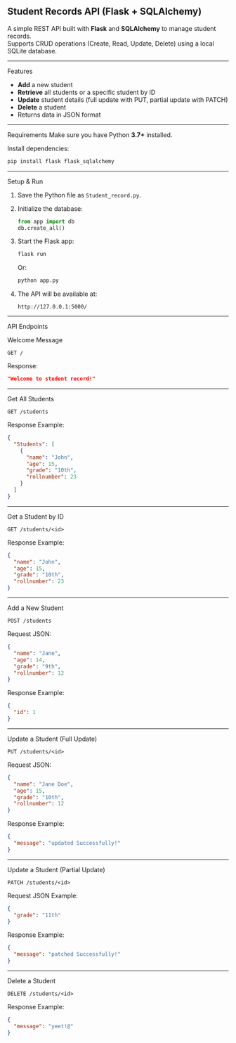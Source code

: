 ## Student Records API (Flask + SQLAlchemy)

A simple REST API built with **Flask** and **SQLAlchemy** to manage student records.  
Supports CRUD operations (Create, Read, Update, Delete) using a local SQLite database.


---

 Features
- **Add** a new student
- **Retrieve** all students or a specific student by ID
- **Update** student details (full update with PUT, partial update with PATCH)
- **Delete** a student
- Returns data in JSON format

---

 Requirements
Make sure you have Python **3.7+** installed.

Install dependencies:
```bash
pip install flask flask_sqlalchemy
````

---

 Setup & Run

1. Save the Python file as `Student_record.py`.
2. Initialize the database:

   ```python
   from app import db
   db.create_all()
   ```
3. Start the Flask app:

   ```bash
   flask run
   ```

   Or:

   ```bash
   python app.py
   ```
4. The API will be available at:

   ```
   http://127.0.0.1:5000/
   ```

---

 API Endpoints

Welcome Message

```
GET /
```

Response:

```json
"Welcome to student record!"
```

---

Get All Students

```
GET /students
```

Response Example:

```json
{
  "Students": [
    {
      "name": "John",
      "age": 15,
      "grade": "10th",
      "rollnumber": 23
    }
  ]
}
```

---

Get a Student by ID

```
GET /students/<id>
```

Response Example:

```json
{
  "name": "John",
  "age": 15,
  "grade": "10th",
  "rollnumber": 23
}
```

---

Add a New Student

```
POST /students
```
Request JSON:

```json
{
  "name": "Jane",
  "age": 14,
  "grade": "9th",
  "rollnumber": 12
}
```

Response Example:

```json
{
  "id": 1
}
```

---

Update a Student (Full Update)

```
PUT /students/<id>
```

Request JSON:

```json
{
  "name": "Jane Doe",
  "age": 15,
  "grade": "10th",
  "rollnumber": 12
}
```

Response Example:

```json
{
  "message": "updated Successfully!"
}
```

---

Update a Student (Partial Update)

```
PATCH /students/<id>
```

Request JSON Example:

```json
{
  "grade": "11th"
}
```

Response Example:

```json
{
  "message": "patched Successfully!"
}
```

---

Delete a Student

```
DELETE /students/<id>
```

Response Example:

```json
{
  "message": "yeet!@"
}
```


